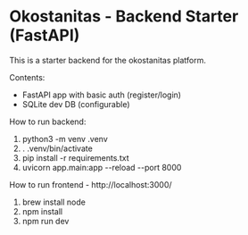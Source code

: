 Okostanitas - Backend Starter (FastAPI)
=====================================
This is a starter backend for the okostanitas platform.

Contents:
- FastAPI app with basic auth (register/login)
- SQLite dev DB (configurable)

How to run backend:
1. python3 -m venv .venv
2. . .venv/bin/activate
3. pip install -r requirements.txt
5. uvicorn app.main:app --reload --port 8000

How to run frontend - http://localhost:3000/
1. brew install node
2. npm install 
3. npm run dev 